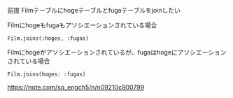 
前提
Filmテーブルにhogeテーブルとfugaテーブルをjoinしたい


Filmにhogeもfugaもアソシエーションされている場合
```
Film.joins(:hoges, :fugas)
```

Filmにhogeがアソシエーションされているが、fugaはhogeにアソシエーションされている場合
```
Film.joins(hoges: :fugas)
```

https://note.com/sq_engch5/n/n09210c900799
